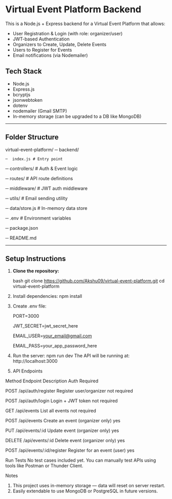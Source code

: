 # Virtual Event Platform Backend

This is a Node.js + Express backend for a Virtual Event Platform that allows:

- User Registration & Login (with role: organizer/user)
- JWT-based Authentication
- Organizers to Create, Update, Delete Events
- Users to Register for Events
- Email notifications (via Nodemailer)



##  Tech Stack

- Node.js
- Express.js
- bcryptjs
- jsonwebtoken
- dotenv
- nodemailer (Gmail SMTP)
- In-memory storage (can be upgraded to a DB like MongoDB)

---

## Folder Structure

virtual-event-platform/
─  backend/
    
    ─  index.js # Entry point

─  controllers/ # Auth & Event logic

─ routes/ # API route definitions


─ middleware/ # JWT auth middleware


─ utils/ # Email sending utility


─ data/store.js # In-memory data store


─ .env # Environment variables  

─ package.json    

─ README.md


---

## Setup Instructions

1. **Clone the repository:**

   bash
   git clone https://github.com/Akshu09/virtual-event-platform.git
   cd virtual-event-platform
2. Install dependencies:
npm install

3. Create .env file:

    PORT=3000
    
    
    
    JWT_SECRET=jwt_secret_here
    
    
    EMAIL_USER=your_email@gmail.com
    
    
    EMAIL_PASS=your_app_password_here

4. Run the server: npm run dev
   The API will be running at: http://localhost:3000

5. API Endpoints

Method    	                Endpoint	                            Description	                                 Auth  Required


POST	                    /api/auth/register	                    Register user/organizer	                        not required


POST	                    /api/auth/login	                        Login + JWT token	                            not required


GET	                        /api/events	                            List all events	                                not required




POST	                    /api/events	                            Create an event (organizer only)	            yes




PUT	                        /api/events/:id	                        Update event (organizer only)	                yes




DELETE	                    /api/events/:id	                        Delete event (organizer only)	                yes




POST	                    /api/events/:id/register                Register for an event (user)	                yes



Run Tests
No test cases included yet.
You can manually test APIs using tools like Postman or Thunder Client.


Notes
1. This project uses in-memory storage — data will reset on server restart.
2. Easily extendable to use MongoDB or PostgreSQL in future versions.

